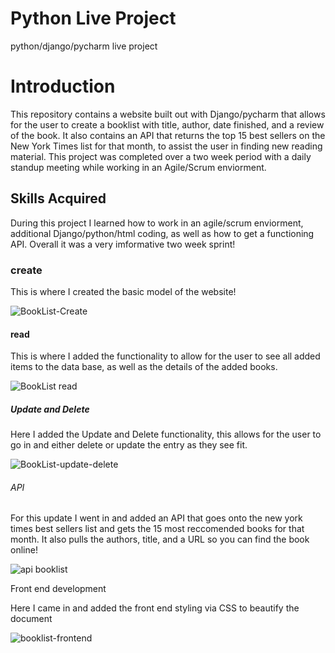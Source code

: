 # Python Live Project
 python/django/pycharm live project
<h1> Introduction </h1>
<p> This repository contains a website built out with Django/pycharm that allows for the user to create a booklist with title, author, date finished, and a review of the book. It also contains an API that returns the top 15 best sellers on the New York Times list for that month, to assist the user in finding new reading material. This project was completed over a two week period with a daily standup meeting while working in an Agile/Scrum enviorment. 
<h2> Skills Acquired </h2>
<p>During this project I learned how to work in an agile/scrum enviorment, additional Django/python/html coding, as well as how to get a functioning API. Overall it was a very imformative two week sprint!</p>
<h3> create </h3>
<p>This is where I created the basic model of the website!
</p>

![BookList-Create](https://user-images.githubusercontent.com/99693735/183210323-bec5a193-8ea5-485f-aa1d-0b9d10e8e1ab.png)

<h4> read</h4>
<p> This is where I added the functionality to allow for the user to see all added items to the data base, as well as the details of the added books.</p>

![BookList read](https://user-images.githubusercontent.com/99693735/183211838-09ab0472-8253-4c0d-a7ea-3a53be9fd221.png)


<h5> Update and Delete</h5>
<p> Here I added the Update and Delete functionality, this allows for the user to go in and either delete or update the entry as they see fit. </p>

![BookList-update-delete](https://user-images.githubusercontent.com/99693735/183212169-b3d78ed2-12e3-4921-b077-c6219a54c969.png)


<h6>API </h6>
<p> For this update I went in and added an API that goes onto the new york times best sellers list and gets the 15 most reccomended books for that month. It also pulls the authors, title, and a URL so you can find the book online! </p>

![api booklist](https://user-images.githubusercontent.com/99693735/183212426-fe2648d6-fdcc-499a-92e4-6996ac21d413.png)

<h7>Front end development </h7>
<p> Here I came in and added the front end styling via CSS to beautify the document</p>


![booklist-frontend](https://user-images.githubusercontent.com/99693735/183212674-c340503a-9cc9-468c-8d7e-ef3ef3268a4f.png)

